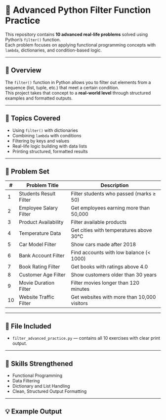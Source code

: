 # 🧩 Advanced Python Filter Function Practice

This repository contains **10 advanced real-life problems** solved using Python’s `filter()` function.  
Each problem focuses on applying functional programming concepts with `lambda`, dictionaries, and condition-based logic.

---

## 🔹 Overview

The `filter()` function in Python allows you to filter out elements from a sequence (list, tuple, etc.) that meet a certain condition.  
This project takes that concept to a **real-world level** through structured examples and formatted outputs.

---

## 📘 Topics Covered

- Using `filter()` with dictionaries  
- Combining `lambda` with conditions  
- Filtering by keys and values  
- Real-life logic building with data lists  
- Printing structured, formatted results  

---

## 🚀 Problem Set

| # | Problem Title | Description |
|---|----------------|-------------|
| 1 | Students Result Filter | Filter students who passed (marks ≥ 50) |
| 2 | Employee Salary Filter | Get employees earning more than 50,000 |
| 3 | Product Availability | Filter available products |
| 4 | Temperature Data | Get cities with temperatures above 30°C |
| 5 | Car Model Filter | Show cars made after 2018 |
| 6 | Bank Account Filter | Find accounts with low balance (< 1000) |
| 7 | Book Rating Filter | Get books with ratings above 4.0 |
| 8 | Customer Age Filter | Show customers older than 30 years |
| 9 | Movie Duration Filter | Filter movies longer than 120 minutes |
| 10 | Website Traffic Filter | Get websites with more than 10,000 visitors |

---

## 📂 File Included
- `filter_advanced_practice.py` — contains all 10 exercises with clear print output.

---

## 🧠 Skills Strengthened
- Functional Programming  
- Data Filtering  
- Dictionary and List Handling  
- Clean, Structured Output Formatting  

---

## 💡 Example Output
